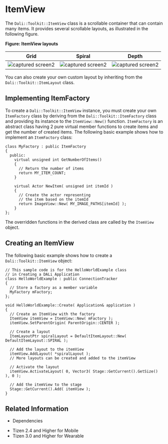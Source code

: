 # ItemView


The `Dali::Toolkit::ItemView` class is a scrollable container that can contain many items. It provides several scrollable layouts, as illustrated in the following figure.

**Figure: ItemView layouts**

| Grid                                     | Spiral                                   | Depth                                    |
|------------------------------------------|------------------------------------------|------------------------------------------|
| ![captured screen2](./media/grid.png) | ![captured screen2](./media/spiral.png) | ![captured screen2](./media/depth.png) |

You can also create your own custom layout by inheriting from the `Dali::Toolkit::ItemLayout` class.

## Implementing ItemFactory

To create a `Dali::Toolkit::ItemView` instance, you must create your own `ItemFactory` class by deriving from the `Dali::Toolkit::ItemFactory` class and providing its instance to the `ItemView::New()` function. `ItemFactory` is an abstract class having 2 pure virtual member functions to create items and get the number of created items. The following basic example shows how to implement an `ItemFactory` class:

```
class MyFactory : public ItemFactory
{
  public:
    virtual unsigned int GetNumberOfItems()
    {
      // Return the number of items
      return MY_ITEM_COUNT;
    }

    virtual Actor NewItem( unsigned int itemId )
    {
      // Create the actor representing
      // the item based on the itemId
      return ImageView::New( MY_IMAGE_PATHS[itemId] );
    }
};
```

The overridden functions in the derived class are called by the `ItemView` object.

## Creating an ItemView

The following basic example shows how to create a `Dali::Toolkit::ItemView` object:

```
// This sample code is for the HelloWorldExample class
// in Creating a DALi Application
class HelloWorldExample : public ConnectionTracker
{
  // Store a factory as a member variable
  MyFactory mFactory;
};

void HelloWorldExample::Create( Application& application )
{
  // Create an ItemView with the factory
  ItemView itemView = ItemView::New( mFactory );
  itemView.SetParentOrigin( ParentOrigin::CENTER );

  // Create a layout
  ItemLayoutPtr spiralLayout = DefaultItemLayout::New( DefaultItemLayout::SPIRAL );

  // Add the layout to the itemView
  itemView.AddLayout( *spiralLayout );
  // More layouts can be created and added to the itemView

  // Activate the layout
  itemView.ActivateLayout( 0, Vector3( Stage::GetCurrent().GetSize() ), 0 );

  // Add the itemView to the stage
  Stage::GetCurrent().Add( itemView );
}
```

## Related Information
* Dependencies
 - Tizen 2.4 and Higher for Mobile
 - Tizen 3.0 and Higher for Wearable
